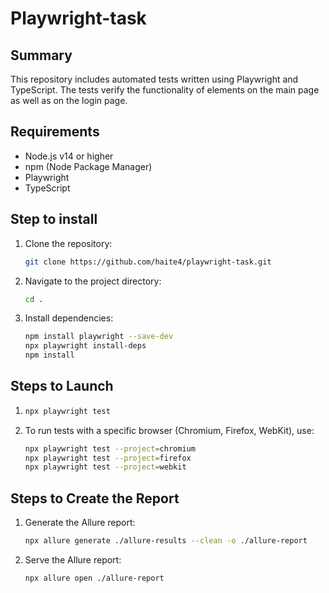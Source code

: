 # Playwright-task

## Summary

This repository includes automated tests written using Playwright and TypeScript. The tests verify the functionality of elements on the main page as well as on the login page.

## Requirements

- Node.js v14 or higher
- npm (Node Package Manager)
- Playwright
- TypeScript

## Step to install 

1. Clone the repository:
    ```sh
    git clone https://github.com/haite4/playwright-task.git
    ```
2. Navigate to the project directory:
    ```sh 
    cd .
    ```
3. Install dependencies:
    ```sh
    npm install playwright --save-dev
    npx playwright install-deps
    npm install 
    ``` 


## Steps to Launch

1.  ```sh
    npx playwright test
    ```
2. To run tests with a specific browser (Chromium, Firefox, WebKit), use:
    ```sh
    npx playwright test --project=chromium
    npx playwright test --project=firefox
    npx playwright test --project=webkit
    ```
## Steps to Create the Report

1. Generate the Allure report:
    ```sh
    npx allure generate ./allure-results --clean -o ./allure-report
    ```
2. Serve the Allure report:
    ```sh
    npx allure open ./allure-report
    ```
